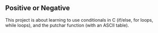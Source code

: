 ## Positive or Negative
This project is about learning to use conditionals in C (if/else, for loops, while loops), and the putchar function (with an ASCII table).